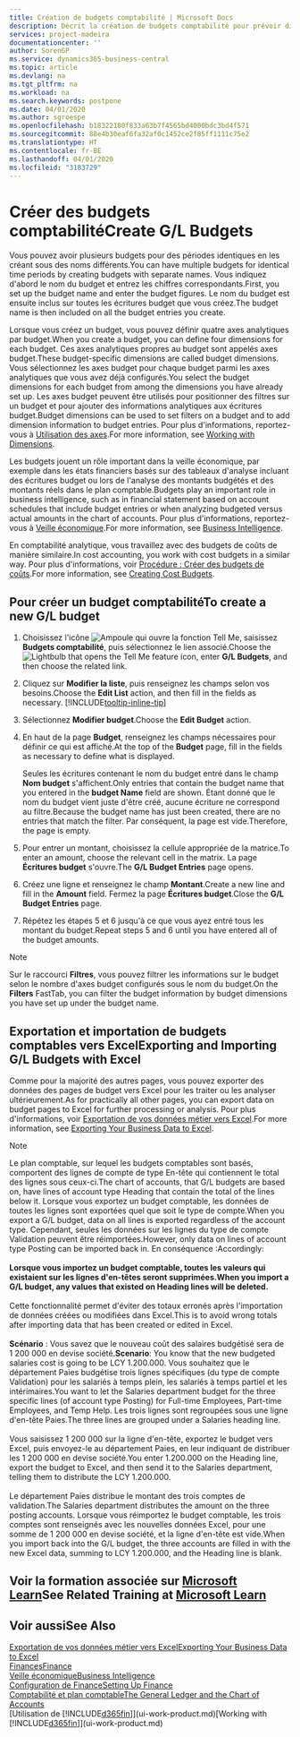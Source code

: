 ```yaml
---
title: Création de budgets comptabilité | Microsoft Docs
description: Décrit la création de budgets comptabilité pour prévoir différentes activités financières et affecter des axes analytiques à des fins de veille économique.
services: project-madeira
documentationcenter: ''
author: SorenGP
ms.service: dynamics365-business-central
ms.topic: article
ms.devlang: na
ms.tgt_pltfrm: na
ms.workload: na
ms.search.keywords: postpone
ms.date: 04/01/2020
ms.author: sgroespe
ms.openlocfilehash: b18322180f833a63b7f4565bd4000bdc3bd4f571
ms.sourcegitcommit: 88e4b30eaf6fa32af0c1452ce2f85ff1111c75e2
ms.translationtype: HT
ms.contentlocale: fr-BE
ms.lasthandoff: 04/01/2020
ms.locfileid: "3183729"
---
```

# <a name="create-gl-budgets"></a><span data-ttu-id="e3810-103">Créer des budgets comptabilité</span><span class="sxs-lookup"><span data-stu-id="e3810-103">Create G/L Budgets</span></span>
<span data-ttu-id="e3810-104">Vous pouvez avoir plusieurs budgets pour des périodes identiques en les créant sous des noms différents.</span><span class="sxs-lookup"><span data-stu-id="e3810-104">You can have multiple budgets for identical time periods by creating budgets with separate names.</span></span> <span data-ttu-id="e3810-105">Vous indiquez d'abord le nom du budget et entrez les chiffres correspondants.</span><span class="sxs-lookup"><span data-stu-id="e3810-105">First, you set up the budget name and enter the budget figures.</span></span> <span data-ttu-id="e3810-106">Le nom du budget est ensuite inclus sur toutes les écritures budget que vous créez.</span><span class="sxs-lookup"><span data-stu-id="e3810-106">The budget name is then included on all the budget entries you create.</span></span>  

<span data-ttu-id="e3810-107">Lorsque vous créez un budget, vous pouvez définir quatre axes analytiques par budget.</span><span class="sxs-lookup"><span data-stu-id="e3810-107">When you create a budget, you can define four dimensions for each budget.</span></span> <span data-ttu-id="e3810-108">Ces axes analytiques propres au budget sont appelés axes budget.</span><span class="sxs-lookup"><span data-stu-id="e3810-108">These budget-specific dimensions are called budget dimensions.</span></span> <span data-ttu-id="e3810-109">Vous sélectionnez les axes budget pour chaque budget parmi les axes analytiques que vous avez déjà configurés.</span><span class="sxs-lookup"><span data-stu-id="e3810-109">You select the budget dimensions for each budget from among the dimensions you have already set up.</span></span> <span data-ttu-id="e3810-110">Les axes budget peuvent être utilisés pour positionner des filtres sur un budget et pour ajouter des informations analytiques aux écritures budget.</span><span class="sxs-lookup"><span data-stu-id="e3810-110">Budget dimensions can be used to set filters on a budget and to add dimension information to budget entries.</span></span> <span data-ttu-id="e3810-111">Pour plus d'informations, reportez-vous à [Utilisation des axes](finance-dimensions.md).</span><span class="sxs-lookup"><span data-stu-id="e3810-111">For more information, see [Working with Dimensions](finance-dimensions.md).</span></span>

<span data-ttu-id="e3810-112">Les budgets jouent un rôle important dans la veille économique, par exemple dans les états financiers basés sur des tableaux d'analyse incluant des écritures budget ou lors de l'analyse des montants budgétés et des montants réels dans le plan comptable.</span><span class="sxs-lookup"><span data-stu-id="e3810-112">Budgets play an important role in business intelligence, such as in financial statement based on account schedules that include budget entries or when analyzing budgeted versus actual amounts in the chart of accounts.</span></span> <span data-ttu-id="e3810-113">Pour plus d'informations, reportez-vous à [Veille économique](bi.md).</span><span class="sxs-lookup"><span data-stu-id="e3810-113">For more information, see [Business Intelligence](bi.md).</span></span>

<span data-ttu-id="e3810-114">En comptabilité analytique, vous travaillez avec des budgets de coûts de manière similaire.</span><span class="sxs-lookup"><span data-stu-id="e3810-114">In cost accounting, you work with cost budgets in a similar way.</span></span> <span data-ttu-id="e3810-115">Pour plus d'informations, voir [Procédure : Créer des budgets de coûts](finance-create-cost-budgets.md).</span><span class="sxs-lookup"><span data-stu-id="e3810-115">For more information, see [Creating Cost Budgets](finance-create-cost-budgets.md).</span></span>    

## <a name="to-create-a-new-gl-budget"></a><span data-ttu-id="e3810-116">Pour créer un budget comptabilité</span><span class="sxs-lookup"><span data-stu-id="e3810-116">To create a new G/L budget</span></span>  
1. <span data-ttu-id="e3810-117">Choisissez l'icône ![Ampoule qui ouvre la fonction Tell Me](media/ui-search/search_small.png "Dites-moi ce que vous voulez faire"), saisissez **Budgets comptabilité**, puis sélectionnez le lien associé.</span><span class="sxs-lookup"><span data-stu-id="e3810-117">Choose the ![Lightbulb that opens the Tell Me feature](media/ui-search/search_small.png "Tell me what you want to do") icon, enter **G/L Budgets**, and then choose the related link.</span></span>  
2. <span data-ttu-id="e3810-118">Cliquez sur **Modifier la liste**, puis renseignez les champs selon vos besoins.</span><span class="sxs-lookup"><span data-stu-id="e3810-118">Choose the **Edit List** action, and then fill in the fields as necessary.</span></span> [!INCLUDE[tooltip-inline-tip](includes/tooltip-inline-tip_md.md)]  
3. <span data-ttu-id="e3810-119">Sélectionnez **Modifier budget**.</span><span class="sxs-lookup"><span data-stu-id="e3810-119">Choose the **Edit Budget** action.</span></span>
4. <span data-ttu-id="e3810-120">En haut de la page **Budget**, renseignez les champs nécessaires pour définir ce qui est affiché.</span><span class="sxs-lookup"><span data-stu-id="e3810-120">At the top of the **Budget** page, fill in the fields as necessary to define what is displayed.</span></span>  

    <span data-ttu-id="e3810-121">Seules les écritures contenant le nom du budget entré dans le champ **Nom budget** s'affichent.</span><span class="sxs-lookup"><span data-stu-id="e3810-121">Only entries that contain the budget name that you entered in the **budget Name** field are shown.</span></span> <span data-ttu-id="e3810-122">Étant donné que le nom du budget vient juste d'être créé, aucune écriture ne correspond au filtre.</span><span class="sxs-lookup"><span data-stu-id="e3810-122">Because the budget name has just been created, there are no entries that match the filter.</span></span> <span data-ttu-id="e3810-123">Par conséquent, la page est vide.</span><span class="sxs-lookup"><span data-stu-id="e3810-123">Therefore, the page is empty.</span></span>  
5. <span data-ttu-id="e3810-124">Pour entrer un montant, choisissez la cellule appropriée de la matrice.</span><span class="sxs-lookup"><span data-stu-id="e3810-124">To enter an amount, choose the relevant cell in the matrix.</span></span> <span data-ttu-id="e3810-125">La page **Écritures budget** s'ouvre.</span><span class="sxs-lookup"><span data-stu-id="e3810-125">The **G/L Budget Entries** page opens.</span></span>  
6. <span data-ttu-id="e3810-126">Créez une ligne et renseignez le champ **Montant**.</span><span class="sxs-lookup"><span data-stu-id="e3810-126">Create a new line and fill in the **Amount** field.</span></span> <span data-ttu-id="e3810-127">Fermez la page **Écritures budget**.</span><span class="sxs-lookup"><span data-stu-id="e3810-127">Close the **G/L Budget Entries** page.</span></span>  
7. <span data-ttu-id="e3810-128">Répétez les étapes 5 et 6 jusqu'à ce que vous ayez entré tous les montant du budget.</span><span class="sxs-lookup"><span data-stu-id="e3810-128">Repeat steps 5 and 6 until you have entered all of the budget amounts.</span></span>  

> [!NOTE]  
>  <span data-ttu-id="e3810-129">Sur le raccourci **Filtres**, vous pouvez filtrer les informations sur le budget selon le nombre d'axes budget configurés sous le nom du budget.</span><span class="sxs-lookup"><span data-stu-id="e3810-129">On the **Filters** FastTab, you can filter the budget information by budget dimensions you have set up under the budget name.</span></span>

## <a name="exporting-and-importing-gl-budgets-with-excel"></a><span data-ttu-id="e3810-130">Exportation et importation de budgets comptables vers Excel</span><span class="sxs-lookup"><span data-stu-id="e3810-130">Exporting and Importing G/L Budgets with Excel</span></span>
<span data-ttu-id="e3810-131">Comme pour la majorité des autres pages, vous pouvez exporter des données des pages de budget vers Excel pour les traiter ou les analyser ultérieurement.</span><span class="sxs-lookup"><span data-stu-id="e3810-131">As for practically all other pages, you can export data on budget pages to Excel for further processing or analysis.</span></span> <span data-ttu-id="e3810-132">Pour plus d'informations, voir [Exportation de vos données métier vers Excel](about-export-data.md).</span><span class="sxs-lookup"><span data-stu-id="e3810-132">For more information, see [Exporting Your Business Data to Excel](about-export-data.md).</span></span>

> [!NOTE]
> <span data-ttu-id="e3810-133">Le plan comptable, sur lequel les budgets comptables sont basés, comportent des lignes de compte de type En-tête qui contiennent le total des lignes sous ceux-ci.</span><span class="sxs-lookup"><span data-stu-id="e3810-133">The chart of accounts, that G/L budgets are based on, have lines of account type Heading that contain the total of the lines below it.</span></span> <span data-ttu-id="e3810-134">Lorsque vous exportez un budget comptable, les données de toutes les lignes sont exportées quel que soit le type de compte.</span><span class="sxs-lookup"><span data-stu-id="e3810-134">When you export a G/L budget, data on all lines is exported regardless of the account type.</span></span> <span data-ttu-id="e3810-135">Cependant, seules les données sur les lignes du type de compte Validation peuvent être réimportées.</span><span class="sxs-lookup"><span data-stu-id="e3810-135">However, only data on lines of account type Posting can be imported back in.</span></span> <span data-ttu-id="e3810-136">En conséquence :</span><span class="sxs-lookup"><span data-stu-id="e3810-136">Accordingly:</span></span> <br /><br /> <span data-ttu-id="e3810-137">**Lorsque vous importez un budget comptable, toutes les valeurs qui existaient sur les lignes d'en-têtes seront supprimées.**</span><span class="sxs-lookup"><span data-stu-id="e3810-137">**When you import a G/L budget, any values that existed on Heading lines will be deleted.**</span></span> <br /><br /> <span data-ttu-id="e3810-138">Cette fonctionnalité permet d'éviter des totaux erronés après l'importation de données créées ou modifiées dans Excel.</span><span class="sxs-lookup"><span data-stu-id="e3810-138">This is to avoid wrong totals after importing data that has been created or edited in Excel.</span></span><br /><br /> <span data-ttu-id="e3810-139">**Scénario** : Vous savez que le nouveau coût des salaires budgétisé sera de 1 200 000 en devise société.</span><span class="sxs-lookup"><span data-stu-id="e3810-139">**Scenario**: You know that the new budgeted salaries cost is going to be LCY 1.200.000.</span></span> <span data-ttu-id="e3810-140">Vous souhaitez que le département Paies budgétise trois lignes spécifiques (du type de compte Validation) pour les salariés à temps plein, les salariés à temps partiel et les intérimaires.</span><span class="sxs-lookup"><span data-stu-id="e3810-140">You want to let the Salaries department budget for the three specific lines (of account type Posting) for Full-time Employees, Part-time Employees, and Temp Help.</span></span> <span data-ttu-id="e3810-141">Les trois lignes sont regroupées sous une ligne d'en-tête Paies.</span><span class="sxs-lookup"><span data-stu-id="e3810-141">The three lines are grouped under a Salaries heading line.</span></span><br /><br /><span data-ttu-id="e3810-142">Vous saisissez 1 200 000 sur la ligne d'en-tête, exportez le budget vers Excel, puis envoyez-le au département Paies, en leur indiquant de distribuer les 1 200 000 en devise société.</span><span class="sxs-lookup"><span data-stu-id="e3810-142">You enter 1.200.000 on the Heading line, export the budget to Excel, and then send it to the Salaries department, telling them to distribute the LCY 1.200.000.</span></span><br /><br /> <span data-ttu-id="e3810-143">Le département Paies distribue le montant des trois comptes de validation.</span><span class="sxs-lookup"><span data-stu-id="e3810-143">The Salaries department distributes the amount on the three posting accounts.</span></span> <span data-ttu-id="e3810-144">Lorsque vous réimportez le budget comptable, les trois comptes sont renseignés avec les nouvelles données Excel, pour une somme de 1 200 000 en devise société, et la ligne d'en-tête est vide.</span><span class="sxs-lookup"><span data-stu-id="e3810-144">When you import back into the G/L budget, the three accounts are filled in with the new Excel data, summing to LCY 1.200.000, and the Heading line is blank.</span></span>

## <a name="see-related-training-at-microsoft-learn"></a><span data-ttu-id="e3810-145">Voir la formation associée sur [Microsoft Learn](/learn/modules/budgets-exchange-rates-dynamics-365-business-central/index)</span><span class="sxs-lookup"><span data-stu-id="e3810-145">See Related Training at [Microsoft Learn](/learn/modules/budgets-exchange-rates-dynamics-365-business-central/index)</span></span>

## <a name="see-also"></a><span data-ttu-id="e3810-146">Voir aussi</span><span class="sxs-lookup"><span data-stu-id="e3810-146">See Also</span></span>
[<span data-ttu-id="e3810-147">Exportation de vos données métier vers Excel</span><span class="sxs-lookup"><span data-stu-id="e3810-147">Exporting Your Business Data to Excel</span></span>](about-export-data.md)  
[<span data-ttu-id="e3810-148">Finances</span><span class="sxs-lookup"><span data-stu-id="e3810-148">Finance</span></span>](finance.md)  
[<span data-ttu-id="e3810-149">Veille économique</span><span class="sxs-lookup"><span data-stu-id="e3810-149">Business Intelligence</span></span>](bi.md)  
[<span data-ttu-id="e3810-150">Configuration de Finance</span><span class="sxs-lookup"><span data-stu-id="e3810-150">Setting Up Finance</span></span>](finance-setup-finance.md)  
[<span data-ttu-id="e3810-151">Comptabilité et plan comptable</span><span class="sxs-lookup"><span data-stu-id="e3810-151">The General Ledger and the Chart of Accounts</span></span>](finance-general-ledger.md)  
<span data-ttu-id="e3810-152">[Utilisation de [!INCLUDE[d365fin](includes/d365fin_md.md)]](ui-work-product.md)</span><span class="sxs-lookup"><span data-stu-id="e3810-152">[Working with [!INCLUDE[d365fin](includes/d365fin_md.md)]](ui-work-product.md)</span></span>  
